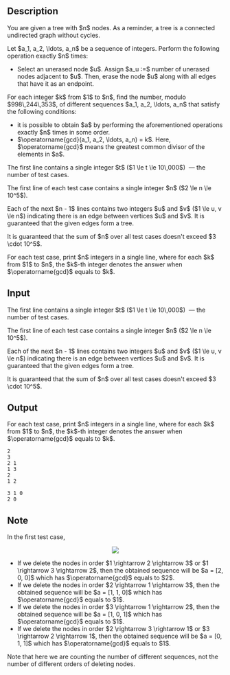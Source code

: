 ## Description

<div><p>You are given a tree with $n$ nodes. As a reminder, a tree is a connected undirected graph without cycles.</p><p>Let $a_1, a_2, \ldots, a_n$ be a sequence of integers. Perform the following operation <span class="tex-font-style-bf">exactly</span> $n$ times: </p><ul> <li> Select an <span class="tex-font-style-bf">unerased</span> node $u$. Assign $a_u :=$ number of <span class="tex-font-style-bf">unerased</span> nodes adjacent to $u$. Then, erase the node $u$ along with all edges that have it as an endpoint. </li></ul><p>For each integer $k$ from $1$ to $n$, find the number, modulo $998\,244\,353$, of different sequences $a_1, a_2, \ldots, a_n$ that satisfy the following conditions:</p><ul> <li> it is possible to obtain $a$ by performing the aforementioned operations <span class="tex-font-style-bf">exactly</span> $n$ times in some order. </li><li> $\operatorname{gcd}(a_1, a_2, \ldots, a_n) = k$. Here, $\operatorname{gcd}$ means the greatest common divisor of the elements in $a$. </li></ul></div><div class="input-specification"><p>The first line contains a single integer $t$ ($1 \le t \le 10\,000$) &nbsp;— the number of test cases.</p><p>The first line of each test case contains a single integer $n$ ($2 \le n \le 10^5$).</p><p>Each of the next $n - 1$ lines contains two integers $u$ and $v$ ($1 \le u, v \le n$) indicating there is an edge between vertices $u$ and $v$. It is guaranteed that the given edges form a tree.</p><p>It is guaranteed that the sum of $n$ over all test cases doesn't exceed $3 \cdot 10^5$.</p></div><div class="output-specification"><p>For each test case, print $n$ integers in a single line, where for each $k$ from $1$ to $n$, the $k$-th integer denotes the answer when $\operatorname{gcd}$ equals to $k$.</p></div>

## Input

<p>The first line contains a single integer $t$ ($1 \le t \le 10\,000$) &nbsp;— the number of test cases.</p><p>The first line of each test case contains a single integer $n$ ($2 \le n \le 10^5$).</p><p>Each of the next $n - 1$ lines contains two integers $u$ and $v$ ($1 \le u, v \le n$) indicating there is an edge between vertices $u$ and $v$. It is guaranteed that the given edges form a tree.</p><p>It is guaranteed that the sum of $n$ over all test cases doesn't exceed $3 \cdot 10^5$.</p>

## Output

<p>For each test case, print $n$ integers in a single line, where for each $k$ from $1$ to $n$, the $k$-th integer denotes the answer when $\operatorname{gcd}$ equals to $k$.</p>





```input1
2
3
2 1
1 3
2
1 2
```




```output1
3 1 0
2 0
```



## Note

<p>In the first test case, </p><center> <img class="tex-graphics" src="file://fFppSKKX.png" style="max-width: 100.0%;max-height: 100.0%;"> </center><ul> <li> If we delete the nodes in order $1 \rightarrow 2 \rightarrow 3$ or $1 \rightarrow 3 \rightarrow 2$, then the obtained sequence will be $a = [2, 0, 0]$ which has $\operatorname{gcd}$ equals to $2$. </li><li> If we delete the nodes in order $2 \rightarrow 1 \rightarrow 3$, then the obtained sequence will be $a = [1, 1, 0]$ which has $\operatorname{gcd}$ equals to $1$. </li><li> If we delete the nodes in order $3 \rightarrow 1 \rightarrow 2$, then the obtained sequence will be $a = [1, 0, 1]$ which has $\operatorname{gcd}$ equals to $1$. </li><li> If we delete the nodes in order $2 \rightarrow 3 \rightarrow 1$ or $3 \rightarrow 2 \rightarrow 1$, then the obtained sequence will be $a = [0, 1, 1]$ which has $\operatorname{gcd}$ equals to $1$. </li></ul><p>Note that here we are counting the number of different sequences, not the number of different orders of deleting nodes.</p>
